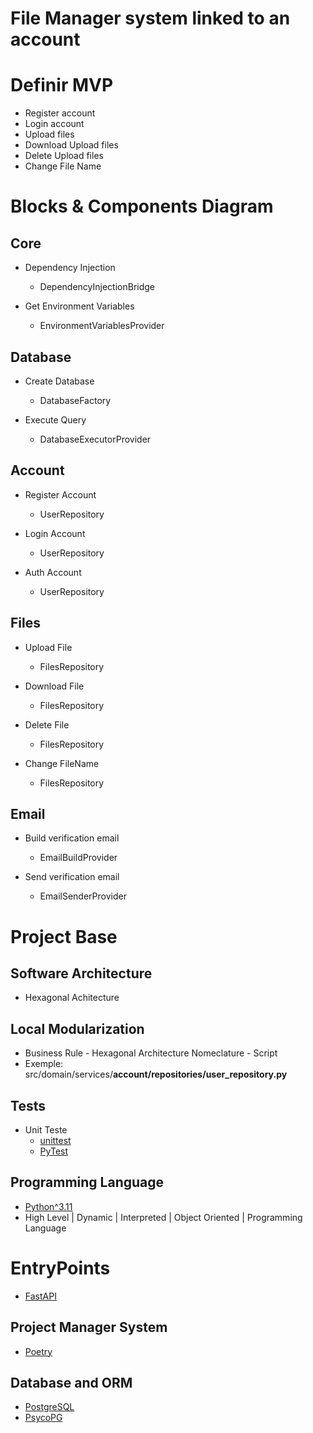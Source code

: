 # File Manager system linked to an account

# Definir MVP
- Register account
- Login account
- Upload files
- Download Upload files
- Delete Upload files
- Change File Name

# Blocks & Components Diagram 

## Core
- Dependency Injection
    - DependencyInjectionBridge

- Get Environment Variables
    - EnvironmentVariablesProvider

## Database
- Create Database
    - DatabaseFactory

- Execute Query
    - DatabaseExecutorProvider

## Account
- Register Account
    - UserRepository

- Login Account
    - UserRepository

- Auth Account
    - UserRepository

## Files
- Upload File
    - FilesRepository

- Download File
    - FilesRepository

- Delete File
    - FilesRepository

- Change FileName
    - FilesRepository


## Email
- Build verification email
    - EmailBuildProvider

- Send verification email
    - EmailSenderProvider

# Project Base

## Software Architecture
- Hexagonal Achitecture

## Local Modularization
- Business Rule - Hexagonal Architecture Nomeclature - Script
- Exemple: src/domain/services/**account/repositories/user_repository.py**

## Tests
- Unit Teste
    - [unittest](https://docs.python.org/3/library/unittest.html)
    - [PyTest](https://docs.pytest.org/en/8.0.x/)

## Programming Language
- [Python^3.11](https://www.python.org/doc/)
- High Level | Dynamic | Interpreted | Object Oriented | Programming Language

# EntryPoints
- [FastAPI](https://fastapi.tiangolo.com/)

## Project Manager System
- [Poetry](https://python-poetry.org/)

## Database and ORM
- [PostgreSQL](https://www.postgresql.org/docs/)
- [PsycoPG](https://www.psycopg.org/)
